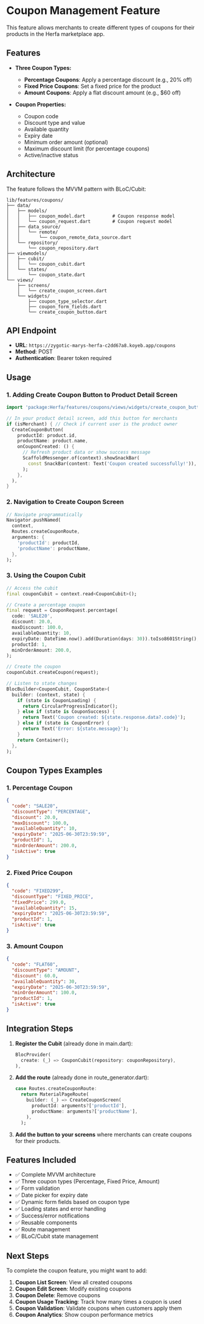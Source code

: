 # Coupon Management Feature

This feature allows merchants to create different types of coupons for their products in the Herfa marketplace app.

## Features

- **Three Coupon Types:**
  - **Percentage Coupons**: Apply a percentage discount (e.g., 20% off)
  - **Fixed Price Coupons**: Set a fixed price for the product
  - **Amount Coupons**: Apply a flat discount amount (e.g., $60 off)

- **Coupon Properties:**
  - Coupon code
  - Discount type and value
  - Available quantity
  - Expiry date
  - Minimum order amount (optional)
  - Maximum discount limit (for percentage coupons)
  - Active/inactive status

## Architecture

The feature follows the MVVM pattern with BLoC/Cubit:

```
lib/features/coupons/
├── data/
│   ├── models/
│   │   ├── coupon_model.dart          # Coupon response model
│   │   └── coupon_request.dart        # Coupon request model
│   ├── data_source/
│   │   └── remote/
│   │       └── coupon_remote_data_source.dart
│   └── repository/
│       └── coupon_repository.dart
├── viewmodels/
│   ├── cubit/
│   │   └── coupon_cubit.dart
│   └── states/
│       └── coupon_state.dart
└── views/
    ├── screens/
    │   └── create_coupon_screen.dart
    └── widgets/
        ├── coupon_type_selector.dart
        ├── coupon_form_fields.dart
        └── create_coupon_button.dart
```

## API Endpoint

- **URL**: `https://zygotic-marys-herfa-c2dd67a8.koyeb.app/coupons`
- **Method**: POST
- **Authentication**: Bearer token required

## Usage

### 1. Adding Create Coupon Button to Product Detail Screen

```dart
import 'package:Herfa/features/coupons/views/widgets/create_coupon_button.dart';

// In your product detail screen, add this button for merchants
if (isMerchant) { // Check if current user is the product owner
  CreateCouponButton(
    productId: product.id,
    productName: product.name,
    onCouponCreated: () {
      // Refresh product data or show success message
      ScaffoldMessenger.of(context).showSnackBar(
        const SnackBar(content: Text('Coupon created successfully!')),
      );
    },
  ),
}
```

### 2. Navigation to Create Coupon Screen

```dart
// Navigate programmatically
Navigator.pushNamed(
  context,
  Routes.createCouponRoute,
  arguments: {
    'productId': productId,
    'productName': productName,
  },
);
```

### 3. Using the Coupon Cubit

```dart
// Access the cubit
final couponCubit = context.read<CouponCubit>();

// Create a percentage coupon
final request = CouponRequest.percentage(
  code: 'SALE20',
  discount: 20.0,
  maxDiscount: 100.0,
  availableQuantity: 10,
  expiryDate: DateTime.now().add(Duration(days: 30)).toIso8601String(),
  productId: 1,
  minOrderAmount: 200.0,
);

// Create the coupon
couponCubit.createCoupon(request);

// Listen to state changes
BlocBuilder<CouponCubit, CouponState>(
  builder: (context, state) {
    if (state is CouponLoading) {
      return CircularProgressIndicator();
    } else if (state is CouponSuccess) {
      return Text('Coupon created: ${state.response.data?.code}');
    } else if (state is CouponError) {
      return Text('Error: ${state.message}');
    }
    return Container();
  },
);
```

## Coupon Types Examples

### 1. Percentage Coupon
```json
{
  "code": "SALE20",
  "discountType": "PERCENTAGE",
  "discount": 20.0,
  "maxDiscount": 100.0,
  "availableQuantity": 10,
  "expiryDate": "2025-06-30T23:59:59",
  "productId": 1,
  "minOrderAmount": 200.0,
  "isActive": true
}
```

### 2. Fixed Price Coupon
```json
{
  "code": "FIXED299",
  "discountType": "FIXED_PRICE",
  "fixedPrice": 299.0,
  "availableQuantity": 15,
  "expiryDate": "2025-06-30T23:59:59",
  "productId": 1,
  "isActive": true
}
```

### 3. Amount Coupon
```json
{
  "code": "FLAT60",
  "discountType": "AMOUNT",
  "discount": 60.0,
  "availableQuantity": 30,
  "expiryDate": "2025-06-30T23:59:59",
  "minOrderAmount": 100.0,
  "productId": 1,
  "isActive": true
}
```

## Integration Steps

1. **Register the Cubit** (already done in main.dart):
   ```dart
   BlocProvider(
     create: (_) => CouponCubit(repository: couponRepository),
   ),
   ```

2. **Add the route** (already done in route_generator.dart):
   ```dart
   case Routes.createCouponRoute:
     return MaterialPageRoute(
       builder: (_) => CreateCouponScreen(
         productId: arguments?['productId'],
         productName: arguments?['productName'],
       ),
     );
   ```

3. **Add the button to your screens** where merchants can create coupons for their products.

## Features Included

- ✅ Complete MVVM architecture
- ✅ Three coupon types (Percentage, Fixed Price, Amount)
- ✅ Form validation
- ✅ Date picker for expiry date
- ✅ Dynamic form fields based on coupon type
- ✅ Loading states and error handling
- ✅ Success/error notifications
- ✅ Reusable components
- ✅ Route management
- ✅ BLoC/Cubit state management

## Next Steps

To complete the coupon feature, you might want to add:

1. **Coupon List Screen**: View all created coupons
2. **Coupon Edit Screen**: Modify existing coupons
3. **Coupon Delete**: Remove coupons
4. **Coupon Usage Tracking**: Track how many times a coupon is used
5. **Coupon Validation**: Validate coupons when customers apply them
6. **Coupon Analytics**: Show coupon performance metrics 
